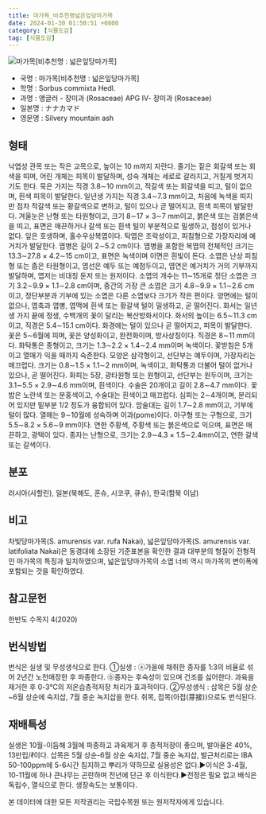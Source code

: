 ```yaml
---
title: 마가목_비추천명넓은잎당마가목
date: 2024-01-30 01:50:51 +0800
category: [식물도감]
tag: [식물도감]
---
```




![마가목[비추천명 : 넓은잎당마가목]](/fileUpload/plants/basic/Rosaceae/Sorbus/17188/1_th2.JPG)
- 국명 : 마가목[비추천명 : 넓은잎당마가목]
- 학명 : Sorbus commixta Hedl.
- 과명 : 앵글러 - 장미과 (Rosaceae) APG Ⅳ- 장미과 (Rosaceae)
- 일본명 : ナナカマド
- 영문명 : Silvery mountain ash


## 형태
낙엽성 관목 또는 작은 교목으로, 높이는 10 m까지 자란다. 줄기는 짙은 회갈색 또는 회색을 띠며, 어린 개체는 피목이 발달하며, 성숙 개체는 세로로 갈라지고, 거칠게 벗겨지기도 한다. 묵은 가지는 직경 3.8∼10 mm이고, 적갈색 또는 회갈색을 띠고, 털이 없으며, 흰색 피목이 발달한다. 일년생 가지는 직경 3.4∼7.3 mm이고, 처음에 녹색을 띠지만 점차 적갈색 또는 황갈색으로 변하고, 털이 있으나 곧 떨어지고, 흰색 피목이 발달한다. 겨울눈은 난형 또는 타원형이고, 크기 8∼17 × 3∼7 mm이고, 붉은색 또는 검붉은색을 띠고, 표면은 매끈하거나 갈색 또는 흰색 털이 부분적으로 밀생하고, 점성이 있거나 없다. 잎은 호생하며, 홀수우상복엽이다. 탁엽은 조락성이고, 피침형으로 가장자리에 예거치가 발달한다. 엽병은 길이 2∼5.2 cm이다. 엽병을 포함한 복엽의 전체적인 크기는 13.3∼27.8 × 4.2∼15 cm이고, 표면은 녹색이며 이면은 흰빛이 돈다. 소엽은 난상 피침형 또는 좁은 타원형이고, 엽선은 예두 또는 예첨두이고, 엽연은 예거치가 거의 기부까지 발달하며, 엽저는 비대칭 둔저 또는 원저이다. 소엽의 개수는 11∼15개로 정단 소엽은 크기 3.2∼9.9 × 1.1∼2.8 cm이며, 중간의 가장 큰 소엽은 크기 4.8∼9.9 × 1.1∼2.6 cm이고, 정단부분과 기부에 있는 소엽은 다른 소엽보다 크기가 작은 편이다. 양면에는 털이 없으나, 엽축과 엽병, 엽맥에 흰색 또는 황갈색 털이 밀생하고, 곧 떨어진다. 화서는 일년생 가지 끝에 정생, 수백개의 꽃이 달리는 복산방화서이다. 화서의 높이는 6.5∼11.3 cm이고, 직경은 5.4∼15.1 cm이다. 화경에는 털이 있으나 곧 떨어지고, 피목이 발달한다. 꽃은 5∼6월에 피며, 꽃은 양성화이고, 완전화이며, 방사상칭이다. 직경은 8∼11 mm이다. 화탁통은 종형이고, 크기는 1.3∼2.2 × 1.4∼2.4 mm이며 녹색이다. 꽃받침은 5개이고 열매가 익을 때까지 숙존한다. 모양은 삼각형이고, 선단부는 예두이며, 가장자리는 매끄럽다. 크기는 0.8∼1.5 × 1.1∼2 mm이며, 녹색이고, 화탁통과 더불어 털이 없거나 있으나, 곧 떨어진다. 화피는 5장, 광타원형 또는 원형이고, 선단부는 원두이며, 크기는 3.1∼5.5 × 2.9∼4.6 mm이며, 흰색이다. 수술은 20개이고 길이 2.8∼4.7 mm이다. 꽃밥은 노란색 또는 분홍색이고, 수술대는 흰색이고 매끄럽다. 심피는 2∼4개이며, 분리되어 있지만 밑부분 1/2 정도가 융합되어 있다. 암술대는 길이 1.7∼2.8 mm이고, 기부에 털이 많다. 열매는 9∼10월에 성숙하며 이과(pome)이다. 아구형 또는 구형으로, 크기 5.5∼8.2 × 5.6∼9 mm이다. 연한 주황색, 주황색 또는 붉은색으로 익으며, 표면은 매끈하고, 광택이 있다. 종자는 난형으로, 크기는 2.9∼4.3 × 1.5∼2.4mm이고, 연한 갈색 또는 갈색이다.
## 분포
러시아(사할린), 일본(북해도, 혼슈, 시코쿠, 큐슈), 한국(함북 이남)
## 비고
차빛당마가목(S. amurensis var. rufa Nakai), 넓은잎당마가목(S. amurensis var. latifoliata Nakai)은 동경대에 소장된 기준표본을 확인한 결과 대부분의 형질이 전형적인 마가목의 특징과 일치하였으며, 넓은잎당마가목의 소엽 너비 역시 마가목의 변이폭에 포함되는 것을 확인하였다.
## 참고문헌
한반도 수목지 4(2020)
## 번식방법
번식은 실생 및 무성생식으로 한다. ①실생 : ⓐ가을에 채취한 종자를 1:3의 비율로 섞어 2년간 노천매장한 후 파종한다. ⓑ종자는 후숙성이 있으며 건조를 싫어한다. 과육을 제거한 후 0-3℃의 저온습층적저장 처리가 효과적이다. ②무성생식 : 삽목은 5월 상순~6월 상순에 숙지삽, 7월 중순 녹지삽을 한다. 취목, 접목(아접(芽接))으로도 번식된다.
## 재배특성
실생은 10월-이듬해 3월에 파종하고 과육제거 후 층적저장이 좋으며, 발아율은 40%, 13만립/ℓ이다. 삽목은 5월 상순-6월 상순 숙지삽, 7월 중순 녹지삽, 발근처리로는 IBA 50-100ppm에 5-6시간 침지하고 뿌리가 약하므로 실용성은 없다.▶이식은 3-4월, 10-11월에 하나 큰나무는 곤란하며 전년에 단근 후 이식한다.▶전정은 필요 없고 배식은 독립수, 열식으로 한다. 생장속도는 보통이다.






본 데이터에 대한 모든 저작권리는 국립수목원 또는 원저작자에게 있습니다.
